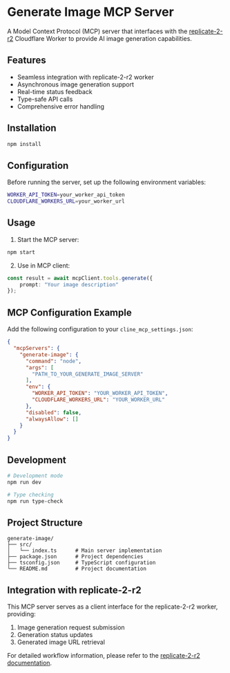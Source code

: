 # Generate Image MCP Server

A Model Context Protocol (MCP) server that interfaces with the [replicate-2-r2](../replicate-2-r2) Cloudflare Worker to provide AI image generation capabilities.

## Features

- Seamless integration with replicate-2-r2 worker
- Asynchronous image generation support
- Real-time status feedback
- Type-safe API calls
- Comprehensive error handling

## Installation

```bash
npm install
```

## Configuration

Before running the server, set up the following environment variables:

```bash
WORKER_API_TOKEN=your_worker_api_token
CLOUDFLARE_WORKERS_URL=your_worker_url
```

## Usage

1. Start the MCP server:
```bash
npm start
```

2. Use in MCP client:
```typescript
const result = await mcpClient.tools.generate({
    prompt: "Your image description"
});
```

## MCP Configuration Example

Add the following configuration to your `cline_mcp_settings.json`:

```json
{
  "mcpServers": {
    "generate-image": {
      "command": "node",
      "args": [
        "PATH_TO_YOUR_GENERATE_IMAGE_SERVER"
      ],
      "env": {
        "WORKER_API_TOKEN": "YOUR_WORKER_API_TOKEN",
        "CLOUDFLARE_WORKERS_URL": "YOUR_WORKER_URL"
      },
      "disabled": false,
      "alwaysAllow": []
    }
  }
}
```

## Development

```bash
# Development mode
npm run dev

# Type checking
npm run type-check
```

## Project Structure

```
generate-image/
├── src/
│   └── index.ts      # Main server implementation
├── package.json      # Project dependencies
├── tsconfig.json     # TypeScript configuration
└── README.md         # Project documentation
```

## Integration with replicate-2-r2

This MCP server serves as a client interface for the replicate-2-r2 worker, providing:

1. Image generation request submission
2. Generation status updates
3. Generated image URL retrieval

For detailed workflow information, please refer to the [replicate-2-r2 documentation](../replicate-2-r2/README.md#mcp-integration). 